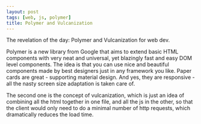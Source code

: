 ```yaml
---
layout: post
tags: [web, js, polymer]
title: Polymer and Vulcanization
---
```

The revelation of the day: Polymer and Vulcanization for web dev.

Polymer is a new library from Google that aims to extend basic HTML components with very neat and universal, yet blazingly fast and easy DOM level components. The idea is that you can use nice and beautiful components made by best designers just in any framework you like. Paper cards are great - supporting material design. And yes, they are responsive - all the nasty screen size adaptation is taken care of.

The second one is the concept of vulcanization, which is just an idea of combining all the html together in one file, and all the js in the other, so that the client would only need to do a minimal number of http requests, which dramatically reduces the load time.
